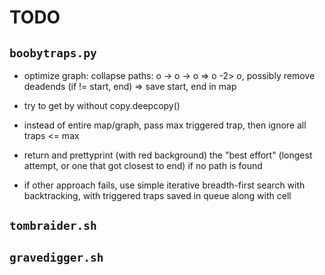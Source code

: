 # TODO

## `boobytraps.py`
* optimize graph: collapse paths: o -> o -> o => o -2> o, possibly remove deadends (if != start, end) => save start, end in map
* try to get by without copy.deepcopy()
* instead of entire map/graph, pass max triggered trap, then ignore all traps <= max
* return and prettyprint (with red background) the "best effort" (longest attempt, or one that got closest to end) if no path is found

* if other approach fails, use simple iterative breadth-first search with backtracking, with triggered traps saved in queue along with cell

## `tombraider.sh`

## `gravedigger.sh`
